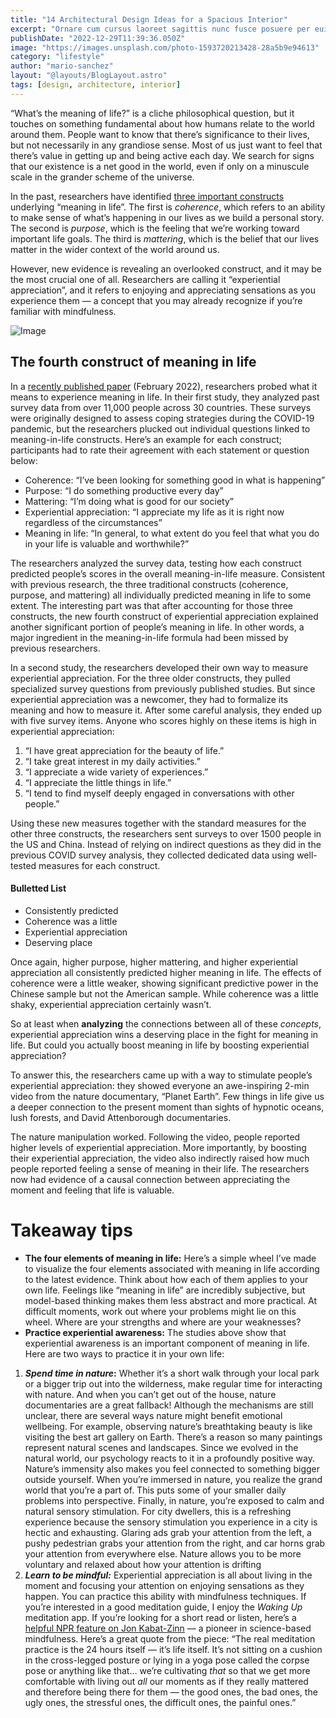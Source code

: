 ```yaml
---
title: "14 Architectural Design Ideas for a Spacious Interior"
excerpt: "Ornare cum cursus laoreet sagittis nunc fusce posuere per euismod dis vehicula a, semper fames lacus maecenas dictumst pulvinar neque enim non potenti. Torquent hac sociosqu eleifend potenti."
publishDate: "2022-12-29T11:39:36.050Z"
image: "https://images.unsplash.com/photo-1593720213428-28a5b9e94613"
category: "lifestyle"
author: "mario-sanchez"
layout: "@layouts/BlogLayout.astro"
tags: [design, architecture, interior]
---
```


“What’s the meaning of life?” is a cliche philosophical question, but it touches on something fundamental about how humans relate to the world around them. People want to know that there’s significance to their lives, but not necessarily in any grandiose sense. Most of us just want to feel that there’s value in getting up and being active each day. We search for signs that our existence is a net good in the world, even if only on a minuscule scale in the grander scheme of the universe.

In the past, researchers have identified [three important constructs](https://pubmed.ncbi.nlm.nih.gov/30614732/) underlying “meaning in life”. The first is _coherence_, which refers to an ability to make sense of what’s happening in our lives as we build a personal story. The second is _purpose_, which is the feeling that we’re working toward important life goals. The third is _mattering_, which is the belief that our lives matter in the wider context of the world around us.

However, new evidence is revealing an overlooked construct, and it may be the most crucial one of all. Researchers are calling it “experiential appreciation”, and it refers to enjoying and appreciating sensations as you experience them — a concept that you may already recognize if you’re familiar with mindfulness.

![Image](https://cdn.sanity.io/images/cijrdavx/production/4b0860eea675e1ebbb0bf25fbff6db2534cfb611-5184x3348.jpg?w=3840&q=75&fit=clip&auto=format)

## The fourth construct of meaning in life

In a [recently published paper](https://www.nature.com/articles/s41562-021-01283-6.pdf) (February 2022), researchers probed what it means to experience meaning in life. In their first study, they analyzed past survey data from over 11,000 people across 30 countries. These surveys were originally designed to assess coping strategies during the COVID-19 pandemic, but the researchers plucked out individual questions linked to meaning-in-life constructs. Here’s an example for each construct; participants had to rate their agreement with each statement or question below:

- Coherence: “I’ve been looking for something good in what is happening”
- Purpose: “I do something productive every day”
- Mattering: “I’m doing what is good for our society”
- Experiential appreciation: “I appreciate my life as it is right now regardless of the circumstances”
- Meaning in life: “In general, to what extent do you feel that what you do in your life is valuable and worthwhile?”

The researchers analyzed the survey data, testing how each construct predicted people’s scores in the overall meaning-in-life measure. Consistent with previous research, the three traditional constructs (coherence, purpose, and mattering) all individually predicted meaning in life to some extent. The interesting part was that after accounting for those three constructs, the new fourth construct of experiential appreciation explained another significant portion of people’s meaning in life. In other words, a major ingredient in the meaning-in-life formula had been missed by previous researchers.

In a second study, the researchers developed their own way to measure experiential appreciation. For the three older constructs, they pulled specialized survey questions from previously published studies. But since experiential appreciation was a newcomer, they had to formalize its meaning and how to measure it. After some careful analysis, they ended up with five survey items. Anyone who scores highly on these items is high in experiential appreciation:

1.  “I have great appreciation for the beauty of life.”
2.  “I take great interest in my daily activities.”
3.  “I appreciate a wide variety of experiences.”
4.  “I appreciate the little things in life.”
5.  “I tend to find myself deeply engaged in conversations with other people.”

Using these new measures together with the standard measures for the other three constructs, the researchers sent surveys to over 1500 people in the US and China. Instead of relying on indirect questions as they did in the previous COVID survey analysis, they collected dedicated data using well-tested measures for each construct.

#### Bulletted List

- Consistently predicted
- Coherence was a little
- Experiential appreciation
- Deserving place

Once again, higher purpose, higher mattering, and higher experiential appreciation all consistently predicted higher meaning in life. The effects of coherence were a little weaker, showing significant predictive power in the Chinese sample but not the American sample. While coherence was a little shaky, experiential appreciation certainly wasn’t.

So at least when **analyzing** the connections between all of these _concepts_, experiential appreciation wins a deserving place in the fight for meaning in life. But could you actually boost meaning in life by boosting experiential appreciation?

To answer this, the researchers came up with a way to stimulate people’s experiential appreciation: they showed everyone an awe-inspiring 2-min video from the nature documentary, “Planet Earth”. Few things in life give us a deeper connection to the present moment than sights of hypnotic oceans, lush forests, and David Attenborough documentaries.

The nature manipulation worked. Following the video, people reported higher levels of experiential appreciation. More importantly, by boosting their experiential appreciation, the video also indirectly raised how much people reported feeling a sense of meaning in their life. The researchers now had evidence of a causal connection between appreciating the moment and feeling that life is valuable.

# Takeaway tips

- **The four elements of meaning in life:** Here’s a simple wheel I’ve made to visualize the four elements associated with meaning in life according to the latest evidence. Think about how each of them applies to your own life. Feelings like “meaning in life” are incredibly subjective, but model-based thinking makes them less abstract and more practical. At difficult moments, work out where your problems might lie on this wheel. Where are your strengths and where are your weaknesses?
- **Practice experiential awareness:** The studies above show that experiential awareness is an important component of meaning in life. Here are two ways to practice it in your own life:

1.  **_Spend time in nature_:** Whether it’s a short walk through your local park or a bigger trip out into the wilderness, make regular time for interacting with nature. And when you can’t get out of the house, nature documentaries are a great fallback! Although the mechanisms are still unclear, there are several ways nature might benefit emotional wellbeing. For example, observing nature’s breathtaking beauty is like visiting the best art gallery on Earth. There’s a reason so many paintings represent natural scenes and landscapes. Since we evolved in the natural world, our psychology reacts to it in a profoundly positive way. Nature’s immensity also makes you feel connected to something bigger outside yourself. When you’re immersed in nature, you realize the grand world that you’re a part of. This puts some of your smaller daily problems into perspective. Finally, in nature, you’re exposed to calm and natural sensory stimulation. For city dwellers, this is a refreshing experience because the sensory stimulation you experience in a city is hectic and exhausting. Glaring ads grab your attention from the left, a pushy pedestrian grabs your attention from the right, and car horns grab your attention from everywhere else. Nature allows you to be more voluntary and relaxed about how your attention is drifting
2.  **_Learn to be mindful:_** Experiential appreciation is all about living in the moment and focusing your attention on enjoying sensations as they happen. You can practice this ability with mindfulness techniques. If you’re interested in a good meditation guide, I enjoy the _Waking Up_ meditation app. If you’re looking for a short read or listen, here’s a [helpful NPR feature on Jon Kabat-Zinn](https://www.npr.org/2021/12/21/1066585316/mindfulness-meditation-with-john-kabat-zinn) — a pioneer in science-based mindfulness. Here’s a great quote from the piece: “The real meditation practice is the 24 hours itself — it’s life itself. It’s not sitting on a cushion in the cross-legged posture or lying in a yoga pose called the corpse pose or anything like that… we’re cultivating _that_ so that we get more comfortable with living out _all_ our moments as if they really mattered and therefore being there for them — the good ones, the bad ones, the ugly ones, the stressful ones, the difficult ones, the painful ones.”
